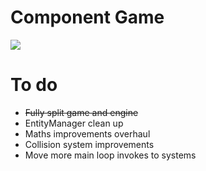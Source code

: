 # Component Game
<img src="http://i.imgur.com/eWxi11t.png"/>

# To do
- ~~Fully split game and engine~~
- EntityManager clean up
- Maths improvements overhaul
- Collision system improvements
- Move more main loop invokes to systems